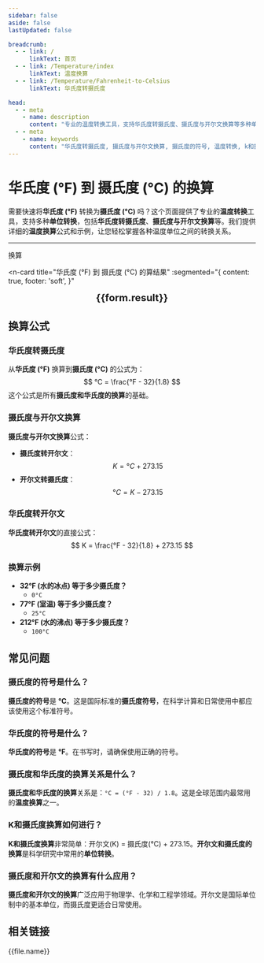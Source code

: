 ```yaml
--- 
sidebar: false
aside: false
lastUpdated: false

breadcrumb:
  - - link: /
      linkText: 首页
  - - link: /Temperature/index
      linkText: 温度换算
  - - link: /Temperature/Fahrenheit-to-Celsius
      linkText: 华氏度转摄氏度

head:
  - - meta
    - name: description
      content: "专业的温度转换工具，支持华氏度转摄氏度、摄氏度与开尔文换算等多种单位转换。提供详细的温度换算公式、摄氏度符号说明和实用示例，是您进行温度单位换算的最佳选择。"
  - - meta
    - name: keywords
      content: "华氏度转摄氏度, 摄氏度与开尔文换算, 摄氏度的符号, 温度转换, k和摄氏度换算, 温度换算, 摄氏度和开尔文的换算, 开尔文和摄氏度的换算, 摄氏度和华氏度的换算, 华氏度转开尔文, 单位转换, 摄氏度, 摄氏度符号"
---
```

# 华氏度 (°F) 到 摄氏度 (°C) 的换算

需要快速将**华氏度 (°F)** 转换为**摄氏度 (°C)** 吗？这个页面提供了专业的**温度转换**工具，支持多种**单位转换**，包括**华氏度转摄氏度**、**摄氏度与开尔文换算**等。我们提供详细的**温度换算**公式和示例，让您轻松掌握各种温度单位之间的转换关系。

---
<script setup>
import { onMounted, reactive, inject, ref } from 'vue'
import { NButton,NForm ,NFormItem,NInput,NInputNumber,NSelect,NCard,useMessage,NGrid ,NGi  } from 'naive-ui'
import { defineClientComponent } from 'vitepress'
import { Temperature } from '../../files';
const seoKey = [
  '摄氏度与开尔文换算',
  '摄氏度的符号',
  '温度转换',
  'k和摄氏度换算',
  '温度换算',
  '摄氏度和开尔文的换算',
  '开尔文和摄氏度的换算',
  '摄氏度和华氏度的换算',
  '华氏度转摄氏度',
  '华氏度转开尔文',
  '单位转换',
  '摄氏度',
  '摄氏度符号 °c  '
]
const convert = inject('convert')

const form = reactive({
  number: null,
  result: '暂无结果',
})

const convertHandler = () => {
  if (form.number !== null && !isNaN(form.number)) {
    const convertedValue = (parseFloat(form.number) - 32) / 1.8
    form.result = `${form.number}°F = ${convertedValue.toFixed(2)}°C`
  } else {
    form.result = '请输入有效的数值。'
  }
}
</script>

<n-form size="large" :model="form">
  <n-form-item label="华氏度 (°F)">
    <n-input-number v-model:value="form.number" placeholder="输入华氏度" style="width: 100%" />
  </n-form-item>
  <n-form-item>
    <n-button type="info" @click="convertHandler" block>换算</n-button>
  </n-form-item>
</n-form>


<n-card
  title="华氏度 (°F) 到 摄氏度 (°C) 的算结果"
  :segmented="{
    content: true,
    footer: 'soft',
  }"
>
  <div  style="text-align:center;font-size:20px;">
    <strong>{{form.result}}</strong>
  </div>
  <template #footer>
    <div>
      <span>使用我们的工具，快速进行华氏度到摄氏度的转换！</span>
    </div>
  </template>
</n-card>

## 换算公式

### 华氏度转摄氏度
从**华氏度 (°F)** 换算到**摄氏度 (°C)** 的公式为：
$$ °C = \frac{°F - 32}{1.8} $$
这个公式是所有**摄氏度和华氏度的换算**的基础。

### 摄氏度与开尔文换算
**摄氏度与开尔文换算**公式：
- **摄氏度转开尔文**：$$ K = °C + 273.15 $$
- **开尔文转摄氏度**：$$ °C = K - 273.15 $$

### 华氏度转开尔文
**华氏度转开尔文**的直接公式：
$$ K = \frac{°F - 32}{1.8} + 273.15 $$

### 换算示例
- **32°F (水的冰点) 等于多少摄氏度？**
  - `0°C`
- **77°F (室温) 等于多少摄氏度？**
  - `25°C`
- **212°F (水的沸点) 等于多少摄氏度？**
  - `100°C`

## 常见问题

### 摄氏度的符号是什么？
**摄氏度的符号**是 **°C**。这是国际标准的**摄氏度符号**，在科学计算和日常使用中都应该使用这个标准符号。

### 华氏度的符号是什么？
**华氏度的符号**是 **°F**。在书写时，请确保使用正确的符号。

### 摄氏度和华氏度的换算关系是什么？
**摄氏度和华氏度的换算**关系是：`°C = (°F - 32) / 1.8`。这是全球范围内最常用的**温度换算**之一。

### K和摄氏度换算如何进行？
**K和摄氏度换算**非常简单：开尔文(K) = 摄氏度(°C) + 273.15。**开尔文和摄氏度的换算**是科学研究中常用的**单位转换**。

### 摄氏度和开尔文的换算有什么应用？
**摄氏度和开尔文的换算**广泛应用于物理学、化学和工程学领域。开尔文是国际单位制中的基本单位，而摄氏度更适合日常使用。

## 相关链接
<n-grid x-gap="12" :cols="2">
  <n-gi v-for="(file, index) in Temperature" :key="index">
    <n-button
      text
      tag="a"
      :href="file.path"
      type="info"
    >
      {{file.name}}
    </n-button>
  </n-gi>
</n-grid>